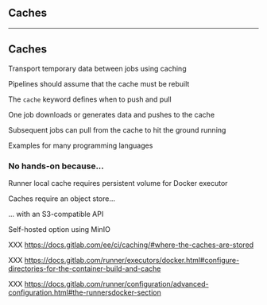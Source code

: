 <!-- .slide: id="gitlab_caches" class="vertical-center" -->

<i class="fa-duotone fa-box-open-full fa-8x fa-duotone-colors" style="float: right; color: grey;"></i>

## Caches

---

## Caches

Transport temporary data between jobs using caching [](https://docs.gitlab.com/ee/ci/caching/)

Pipelines should assume that the cache must be rebuilt

The `cache` keyword [](https://docs.gitlab.com/ee/ci/yaml/#cache) defines when to push and pull

One job downloads or generates data and pushes to the cache

Subsequent jobs can pull from the cache to hit the ground running

Examples for many programming languages [](https://docs.gitlab.com/ee/ci/caching/#common-use-cases-for-caches)

### No hands-on because...

Runner local cache requires persistent volume for Docker executor [](https://docs.gitlab.com/ee/ci/caching/#where-the-caches-are-stored)

Caches require an object store...

... with an S3-compatible API

Self-hosted option using MinIO [<i class="fa-brands fa-github"></i>](https://github.com/minio/minio) [<i class="fa-duotone fa-globe fa-duotone-colors"></i>](https://min.io/)

XXX https://docs.gitlab.com/ee/ci/caching/#where-the-caches-are-stored

XXX https://docs.gitlab.com/runner/executors/docker.html#configure-directories-for-the-container-build-and-cache

XXX https://docs.gitlab.com/runner/configuration/advanced-configuration.html#the-runnersdocker-section
